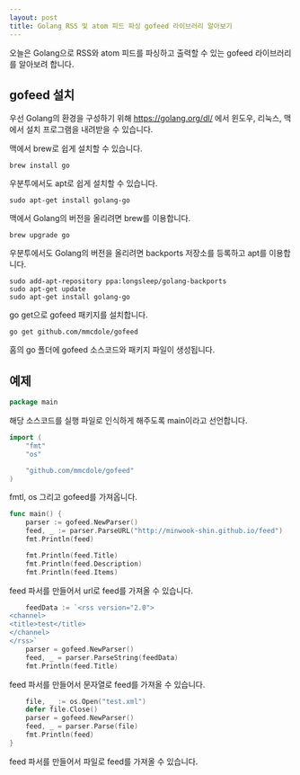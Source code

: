 ```yaml
---
layout: post
title: Golang RSS 및 atom 피드 파싱 gofeed 라이브러리 알아보기
---
```


오늘은 Golang으로 RSS와 atom 피드를 파싱하고 출력할 수 있는 gofeed 라이브러리를 알아보려 합니다.

## gofeed 설치

우선 Golang의 환경을 구성하기 위해 https://golang.org/dl/ 에서 윈도우, 리눅스, 맥에서 설치 프로그램을 내려받을 수 있습니다.

맥에서 brew로 쉽게 설치할 수 있습니다.

```
brew install go
```

우분투에서도 apt로 쉽게 설치할 수 있습니다.

```
sudo apt-get install golang-go
```

맥에서 Golang의 버전을 올리려면 brew를 이용합니다.

```
brew upgrade go
```

우분투에서도 Golang의 버전을 올리려면 backports 저장소를 등록하고 apt를 이용합니다.

```
sudo add-apt-repository ppa:longsleep/golang-backports
sudo apt-get update
sudo apt-get install golang-go
```

go get으로 gofeed 패키지를 설치합니다.

```
go get github.com/mmcdole/gofeed
```

홈의 go 폴더에 gofeed 소스코드와 패키지 파일이 생성됩니다.

## 예제

```go
package main
```

해당 소스코드를 실행 파일로 인식하게 해주도록 main이라고 선언합니다.

```go
import (
	"fmt"
	"os"

	"github.com/mmcdole/gofeed"
)
```

fmtl, os 그리고 gofeed를 가져옵니다.

```go
func main() {
	parser := gofeed.NewParser()
	feed, _ := parser.ParseURL("http://minwook-shin.github.io/feed")
	fmt.Println(feed)

	fmt.Println(feed.Title)
	fmt.Println(feed.Description)
	fmt.Println(feed.Items)
```

feed 파서를 만들어서 url로 feed를 가져올 수 있습니다.

```go
	feedData := `<rss version="2.0">
<channel>
<title>test</title>
</channel>
</rss>`
	parser = gofeed.NewParser()
	feed, _ = parser.ParseString(feedData)
	fmt.Println(feed.Title)
```

feed 파서를 만들어서 문자열로 feed를 가져올 수 있습니다.

```go
	file, _ := os.Open("test.xml")
	defer file.Close()
	parser = gofeed.NewParser()
	feed, _ = parser.Parse(file)
	fmt.Println(feed)
}
```

feed 파서를 만들어서 파일로 feed를 가져올 수 있습니다.